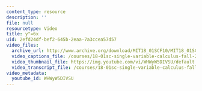 ```yaml
---
content_type: resource
description: ''
file: null
resourcetype: Video
title: y"=6x
uid: 2efd24df-bef2-645b-2eaa-7a3ccea57d57
video_files:
  archive_url: http://www.archive.org/download/MIT18_01SCF10/MIT18_01SCF10Rec_34_300k.mp4
  video_captions_file: /courses/18-01sc-single-variable-calculus-fall-2010/ea023aaae43a5715a50bf08a28beb885_WHWyW5DIVSU.vtt
  video_thumbnail_file: https://img.youtube.com/vi/WHWyW5DIVSU/default.jpg
  video_transcript_file: /courses/18-01sc-single-variable-calculus-fall-2010/27951c9c79f4e487ff71ba8a6494cfae_WHWyW5DIVSU.pdf
video_metadata:
  youtube_id: WHWyW5DIVSU
---
```

